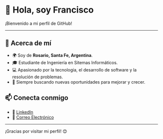 # 👋 Hola, soy Francisco

¡Bienvenido a mi perfil de GitHub!

---

## 🚀 Acerca de mí

- 🌍 Soy de **Rosario, Santa Fe, Argentina**.  
- 🎓 Estudiante de Ingeniería en Sitemas Informáticos.  
- 💻 Apasionado por la tecnologia, el desarrollo de software y la resolución de problemas.  
- 🎯 Siempre buscando nuevas oportunidades para mejorar y crecer.  

## 📫 Conecta conmigo

- 💼 [LinkedIn](https://www.linkedin.com/in/francisco-rucci-607468257/)  
- 📧 [Correo Electrónico](mailto:franrucci01@gmail.com)  

---

¡Gracias por visitar mi perfil! 😊
